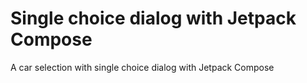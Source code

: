 # Single choice dialog with Jetpack Compose

A car selection with single choice dialog with Jetpack Compose